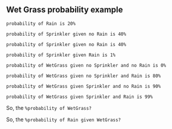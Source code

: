 ## Wet Grass probability example

`probability of Rain is 20%`

`probability of Sprinkler given no Rain is 40%`

`probability of Sprinkler given no Rain is 40%`

`probability of Sprinkler given Rain is 1%`

`probability of WetGrass given no Sprinkler and no Rain is 0%`

`probability of WetGrass given no Sprinkler and Rain is 80%`

`probability of WetGrass given Sprinkler and no Rain is 90%`

`probability of WetGrass given Sprinkler and Rain is 99%`

So, the `%probability of WetGrass?`

So, the `%probability of Rain given WetGrass?`